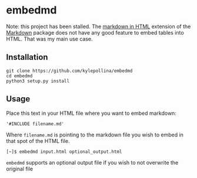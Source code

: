 
# embedmd

Note: this project has been stalled. The [markdown in HTML](https://python-markdown.github.io/extensions/md_in_html/) extension of the [Markdown](https://python-markdown.github.io/) package does not have any good feature to embed tables into HTML. That was my main use case.

## Installation

```
git clone https://github.com/kylepollina/embedmd
cd embedmd
python3 setup.py install
```

## Usage

Place this text in your HTML file where you want to embed markdown:

```html
'#INCLUDE filename.md'
```

Where `filename.md` is pointing to the markdown file you wish to embed in that spot of the HTML file.

```shell
[~]$ embedmd input.html optional_output.html
```

`embedmd` supports an optional output file if you wish to not overwrite the original file


